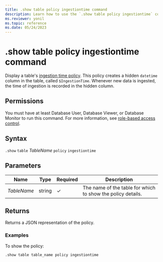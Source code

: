 ```yaml
---
title: .show table policy ingestiontime command
description: Learn how to use the `.show table policy ingestiontime` command to display the table's ingestion time policy.
ms.reviewer: yonil
ms.topic: reference
ms.date: 05/24/2023
---
```

# .show table policy ingestiontime command

Display a table's [ingestion time policy](ingestiontimepolicy.md). This policy creates a hidden `datetime` column in the table, called `$IngestionTime`. Whenever new data is ingested, the time of ingestion is recorded in the hidden column.

## Permissions

You must have at least Database User, Database Viewer, or Database Monitor to run this command. For more information, see [role-based access control](access-control/role-based-access-control.md).

## Syntax

`.show` `table` *TableName* `policy` `ingestiontime`

## Parameters

|Name|Type|Required|Description|
|--|--|--|--|
|*TableName*|string|&check;|The name of the table for which to show the policy details.|

## Returns

Returns a JSON representation of the policy.

### Examples

To show the policy:

```kusto
.show table table_name policy ingestiontime 
```
